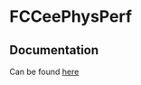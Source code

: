 # FCCeePhysPerf

## Documentation

Can be found [here](http://EmanuelPerez.github.io/FCCeePhysPerf)
